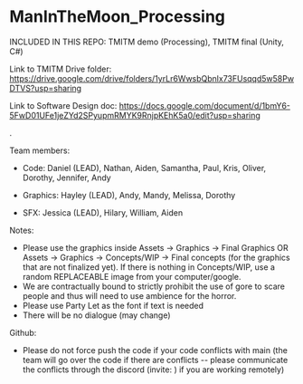 # ManInTheMoon_Processing

INCLUDED IN THIS REPO: TMITM demo (Processing), TMITM final (Unity, C#)

Link to TMITM Drive folder: https://drive.google.com/drive/folders/1yrLr6WwsbQbnlx73FUsqqd5w58PwDTVS?usp=sharing 

Link to Software Design doc: https://docs.google.com/document/d/1bmY6-5FwD01UFe1jeZYd2SPyupmRMYK9RnjpKEhK5a0/edit?usp=sharing

.


Team members:
  - Code: Daniel (LEAD), Nathan, Aiden, Samantha, Paul, Kris, Oliver, Dorothy, Jennifer, Andy
  
  - Graphics: Hayley (LEAD), Andy, Mandy, Melissa, Dorothy
  
  - SFX: Jessica (LEAD), Hilary, William, Aiden


Notes:
  - Please use the graphics inside Assets → Graphics → Final Graphics OR Assets → Graphics → Concepts/WIP → Final concepts (for the graphics that are not finalized yet).  If there is nothing in Concepts/WIP, use a random REPLACEABLE image from your computer/google.
  - We are contractually bound to strictly prohibit the use of gore to scare people and thus will need to use ambience for the horror.
  - Please use Party Let as the font if text is needed
  - There will be no dialogue (may change)

Github: 
  - Please do not force push the code if your code conflicts with main (the team will go over the code if there are conflicts -- please communicate the conflicts through the discord (invite: ) if you are working remotely)



